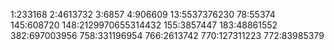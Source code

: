 1:233168
2:4613732
3:6857
4:906609
13:5537376230
78:55374
145:608720
148:2129970655314432
155:3857447
183:48861552
382:697003956
758:331196954
766:2613742
770:127311223
772:83985379
